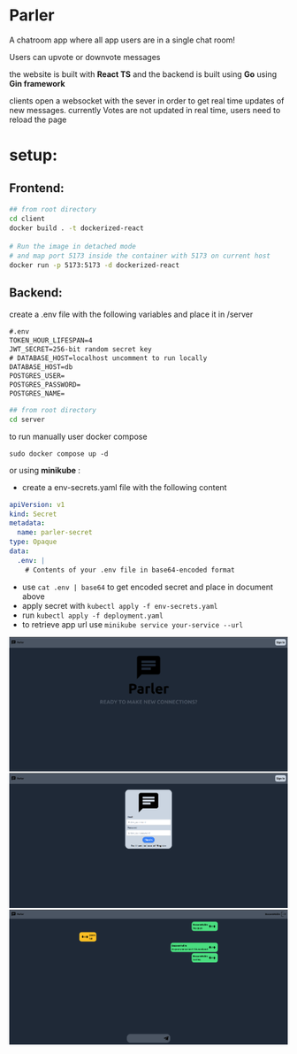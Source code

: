 
# Parler
A chatroom app where all app users are in a single chat room!

Users can upvote or downvote messages

the website is built with __React TS__ and the backend is built using __Go__ using __Gin framework__

clients open a websocket with the sever in order to get real time updates of new messages. 
currently Votes are not updated in real time, users need to reload the page

# setup:
## Frontend:
```bash
## from root directory
cd client
docker build . -t dockerized-react

# Run the image in detached mode 
# and map port 5173 inside the container with 5173 on current host
docker run -p 5173:5173 -d dockerized-react
```

## Backend:
create a .env file with the following variables and place it in /server
```
#.env
TOKEN_HOUR_LIFESPAN=4
JWT_SECRET=256-bit random secret key
# DATABASE_HOST=localhost uncomment to run locally
DATABASE_HOST=db
POSTGRES_USER=
POSTGRES_PASSWORD=
POSTGRES_NAME=
```

```bash
## from root directory
cd server
```
to run manually user docker compose
```
sudo docker compose up -d
```


or using __minikube__ :
- create a env-secrets.yaml file with the following content
```yaml
apiVersion: v1
kind: Secret
metadata:
  name: parler-secret
type: Opaque
data:
  .env: |
    # Contents of your .env file in base64-encoded format
 ```
- use `cat .env | base64` to get encoded secret and place in document above
- apply secret with `kubectl apply -f env-secrets.yaml`
- run `kubectl apply -f deployment.yaml` 
- to retrieve app url use `minikube service your-service --url`

![](screenshot2.png)
![](screenshot3.png)
![](screenshot1.png)
